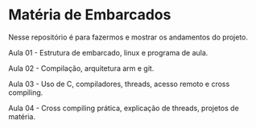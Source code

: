 # Matéria de Embarcados

Nesse repositório é para fazermos e mostrar os andamentos do projeto. 

Aula 01 - Estrutura de embarcado, linux e programa de aula.

Aula 02 - Compilação, arquitetura arm e git.

Aula 03 - Uso de C, compiladores, threads, acesso remoto e cross compiling.

Aula 04 - Cross compiling prática, explicação de threads, projetos de matéria.
